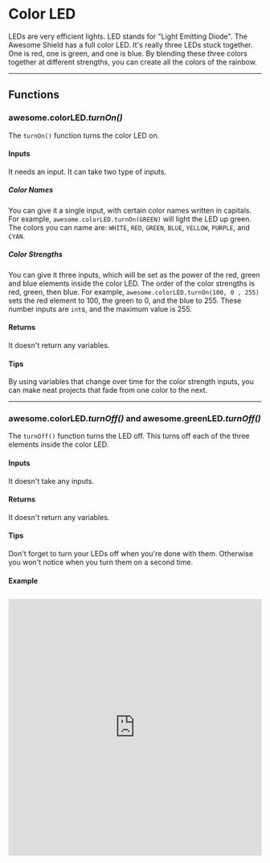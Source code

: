 # Color LED

LEDs are very efficient lights. LED stands for "Light Emitting Diode". The Awesome Shield has a full color LED. It's really three LEDs stuck together. One is red, one is green, and one is blue. By blending these three colors together at different strengths, you can create all the colors of the rainbow.

***

## Functions

### awesome.colorLED.*turnOn()*

The `turnOn()` function turns the color LED on.

#### Inputs
It needs an input. It can take two type of inputs.

##### Color Names
You can give it a single input, with certain color names written in capitals. For example, `awesome.colorLED.turnOn(GREEN)` will light the LED up green. The colors you can name are: `WHITE`, `RED`, `GREEN`, `BLUE`, `YELLOW`, `PURPLE`, and `CYAN`.

##### Color Strengths
You can give it three inputs, which will be set as the power of the red, green and blue elements inside the color LED. The order of the color strengths is red, green, then blue. For example, `awesome.colorLED.turnOn(100, 0 , 255)` sets the red element to 100, the green to 0, and the blue to 255. These number inputs are `int`s, and the maximum value is 255.

#### Returns
It doesn't return any variables.

#### Tips

By using variables that change over time for the color strength inputs, you can make neat projects that fade from one color to the next.

***

### awesome.colorLED.*turnOff()* and awesome.greenLED.*turnOff()*

The `turnOff()` function turns the LED off. This turns off each of the three elements inside the color LED.

#### Inputs
It doesn't take any inputs.

#### Returns
It doesn't return any variables.

#### Tips
Don't forget to turn your LEDs off when you're done with them. Otherwise you won't notice when you turn them on a second time.

#### Example
<iframe style="height: 510px; width: 100%; margin: 10px 0 10px;" allowTransparency="true" src="https://codebender.cc/embed/sketch:90338" frameborder="0"></iframe>
